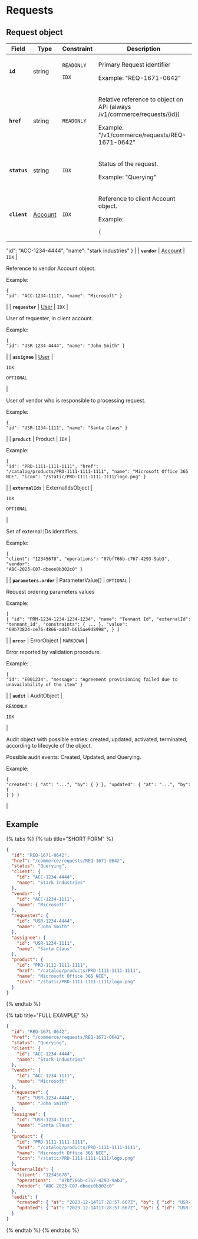 # Requests

## Request object

| Field                  | Type                                                  | Constraint                                           | Description                                                                                                                                                                                                                                                                                                                                                                       |
| ---------------------- | ----------------------------------------------------- | ---------------------------------------------------- | --------------------------------------------------------------------------------------------------------------------------------------------------------------------------------------------------------------------------------------------------------------------------------------------------------------------------------------------------------------------------------- |
| **`id`**               | string                                                | <p><code>READONLY</code> </p><p><code>IDX</code></p> | <p>Primary Request identifier </p><p></p><p>Example: "REQ-1671-0642"</p>                                                                                                                                                                                                                                                                                                          |
| **`href`**             | string                                                | `READONLY`                                           | <p>Relative reference to object on API (always /v1/commerce/requests/{id}) </p><p></p><p>Example: "/v1/commerce/requests/REQ-1671-0642"</p>                                                                                                                                                                                                                                       |
| **`status`**           | string                                                | `IDX`                                                | <p>Status of the request. </p><p></p><p>Example: "Querying"</p>                                                                                                                                                                                                                                                                                                                   |
| **`client`**           | [Account](../../accounts-api/account/#account-object) | `IDX`                                                | <p>Reference to client Account object. </p><p></p><p>Example:</p><pre class="language-json"><code class="lang-json">{ 
  "id": "ACC-1234-4444",
  "name": "stark industries"
}
</code></pre>                                                                                                                                                                                      |
| **`vendor`**           | [Account](../../accounts-api/account/#account-object) | `IDX`                                                | <p>Reference to vendor Account object. </p><p></p><p>Example:</p><pre class="language-json"><code class="lang-json">{ 
  "id": "ACC-1234-1111",
  "name": "Microsoft"
}
</code></pre>                                                                                                                                                                                             |
| **`requester`**        | [User](../../accounts-api/user/#user-object)          | `IDX`                                                | <p>User of requester, in client account. </p><p></p><p>Example:</p><pre class="language-json"><code class="lang-json">{ 
  "id": "USR-1234-4444",
  "name": "John Smith"
}
</code></pre>                                                                                                                                                                                          |
| **`assignee`**         | [User](../../accounts-api/user/#user-object)          | <p><code>IDX</code> </p><p><code>OPTIONAL</code></p> | <p>User of vendor who is responsible to processing request. </p><p></p><p>Example:</p><pre class="language-json"><code class="lang-json">{ 
  "id": "USR-1234-1111",
  "name": "Santa Claus"
}
</code></pre>                                                                                                                                                                      |
| **`product`**          | Product                                               | `IDX`                                                | <p>Example:</p><pre class="language-json"><code class="lang-json">{
  "id": "PRD-1111-1111-1111",
  "href": "/catalog/products/PRD-1111-1111-1111",
  "name": "Microsoft Office 365 NCE",
  "icon": "/static/PRD-1111-1111-1111/logo.png"
}
</code></pre>                                                                                                                         |
| **`externalIds`**      | ExternalIdsObject                                     | <p><code>IDX</code> </p><p><code>OPTIONAL</code></p> | <p>Set of external IDs identifiers.</p><p></p><p>Example:</p><pre class="language-json"><code class="lang-json">{
  "client": "12345678",
  "operations":	"07bf766b-c767-4293-9ab3",
  "vendor": "ABC-2023-C07-dbeee0b302c0"
}
</code></pre><p></p>                                                                                                                               |
| **`parameters.order`** | ParameterValue\[]                                     | `OPTIONAL`                                           | <p>Request ordering parameters values </p><p></p><p>Example:</p><pre class="language-json"><code class="lang-json">[
  {
    "id": "PRM-1234-1234-1234-1234",
    "name": "Tennant Id",
    "externalId": "tennant_id",
    "constraints": { ... },
    "value": "69b73824-ce76-4866-ad47-b615ae9d8998",
  }
]
</code></pre>                                                      |
| **`error`**            | ErrorObject                                           | `MARKDOWN`                                           | <p>Error reported by validation procedure. </p><p></p><p>Example:</p><pre class="language-json"><code class="lang-json">{
     "id": "E001234",
     "message": "Agreement provisioning failed due to unavailability of the item"
}
</code></pre>                                                                                                                                 |
| **`audit`**            | AuditObject                                           | <p><code>READONLY</code> </p><p><code>IDX</code></p> | <p>Audit object with possible entries: created, updated, activated, terminated, according to lifecycle of the object. </p><p></p><p>Possible audit events: Created, Updated, and Querying. </p><p></p><p></p><p>Example:</p><pre class="language-json"><code class="lang-json">{
  "created": { "at": "...", "by": { } },
  "updated": { "at": "...", "by": { } }
}
</code></pre> |

## Example <a href="#example" id="example"></a>

{% tabs %}
{% tab title="SHORT FORM" %}
```json
{
  "id": "REQ-1671-0642",
  "href": "/commerce/requests/REQ-1671-0642",
  "status": "Querying",
  "client": { 
    "id": "ACC-1234-4444",
    "name": "Stark-industries"
  },
  "vendor": { 
    "id": "ACC-1234-1111",
    "name": "Microsoft"
  },
  "requester": { 
    "id": "USR-1234-4444",
    "name": "John Smith"
  },
  "assignee": { 
    "id": "USR-1234-1111",
    "name": "Santa Claus"
  },
  "product": {
    "id": "PRD-1111-1111-1111",
    "href": "/catalog/products/PRD-1111-1111-1111",
    "name": "Microsoft Office 365 NCE",
    "icon": "/static/PRD-1111-1111-1111/logo.png"
  }
}
```
{% endtab %}

{% tab title="FULL EXAMPLE" %}
```json
{
  "id": "REQ-1671-0642",
  "href": "/commerce/requests/REQ-1671-0642",
  "status": "Querying",
  "client": { 
    "id": "ACC-1234-4444",
    "name": "Stark-industries"
  },
  "vendor": { 
    "id": "ACC-1234-1111",
    "name": "Microsoft"
  },
  "requester": { 
    "id": "USR-1234-4444",
    "name": "John Smith"
  },
  "assignee": { 
    "id": "USR-1234-1111",
    "name": "Santa Claus"
  },
  "product": {
    "id": "PRD-1111-1111-1111",
    "href": "/catalog/products/PRD-1111-1111-1111",
    "name": "Microsoft Office 365 NCE",
    "icon": "/static/PRD-1111-1111-1111/logo.png"
  },
  "externalIds": {
    "client": "12345678",
    "operations":	"07bf766b-c767-4293-9ab3",
    "vendor": "ABC-2023-C07-dbeee0b302c0"
  },
  "audit": {
    "created": { "at": "2023-12-14T17:28:57.667Z", "by": { "id": "USR-1234-1234", "name": "John Smith" } },
    "updated": { "at": "2023-12-14T17:28:57.667Z", "by": { "id": "USR-1234-1234", "name": "John Smith" } }
  }
}
```
{% endtab %}
{% endtabs %}
